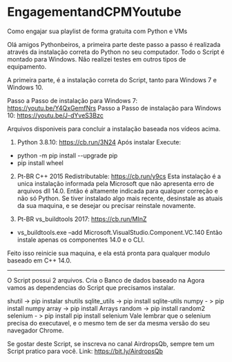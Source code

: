 # EngagementandCPMYoutube
Como engajar sua playlist de forma gratuita com Python e VMs

Olá amigos Pythonbeiros, a primeira parte deste passo a passo é realizada através da instalação correta do Python no seu computador.
Todo o Script é montado para Windows. Não realizei testes em outros tipos de equipamento.

A primeira parte, é a instalação correta do Script, tanto para Windows 7 e Windows 10.

Passo a Passo de instalação para Windows 7: https://youtu.be/Y4QxGemfNrs
Passo a Passo de instalação para Windows 10: https://youtu.be/J-dYveS3Bzc

Arquivos disponiveis para concluir a instalação baseada nos vídeos acima.
1. Python 3.8.10: https://cb.run/3N24
Após instalar Execute: 
  * python -m pip install --upgrade pip
  * pip install wheel

2. Pt-BR C++ 2015 Redistributable: https://cb.run/y9cs
Esta instalação é a unica instalação informada pela Microsoft que não apresenta erro de arquivos dll 14.0.
Então é altamente indicada para qualquer correção e não só Python.
Se tiver instalado algo mais recente, desinstale as atuais da sua maquina, e se desejar ou precisar reinstale novamente.

3. Pt-BR vs_buildtools 2017: https://cb.run/MInZ
  * vs_buildtools.exe –add Microsoft.VisualStudio.Component.VC.140
Então instale apenas os componentes 14.0 e o CLI.

Feito isso reinicie sua maquina, e ela está pronta para qualquer modulo baseado em C++ 14.0.

*****************************************************************************************************************************

O Script possui 2 arquivos.
Cria o Banco de dados baseado na 
Agora vamos as dependencias do Script que precisamos instalar.

shutil -> pip instalar shutils
sqlite_utils -> pip install sqlite-utils
numpy - > pip install numpy
array -> pip install Arrays
random -> pip install random2
selenium - > pip install pip install selenium 
Vale lembrar que o selenium precisa do executavel, e o mesmo tem de ser da mesma versão do seu navegador Chrome.

Se gostar deste Script, se inscreva no canal AirdropsQb, sempre tem um Script pratico para você.
Link: https://bit.ly/AirdropsQb
